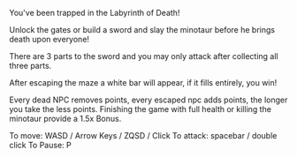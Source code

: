 You've been trapped in the Labyrinth of Death!

Unlock the gates or build a sword and slay the minotaur before he brings death upon everyone!

There are 3 parts to the sword and you may only attack after collecting all three parts.

After escaping the maze a white bar will appear, if it fills entirely, you win!

Every dead NPC removes points, every escaped npc adds points, the longer you take the less points. Finishing the game with full health or killing the minotaur provide a 1.5x Bonus.

To move: WASD / Arrow Keys / ZQSD / Click
To attack: spacebar / double click
To Pause: P